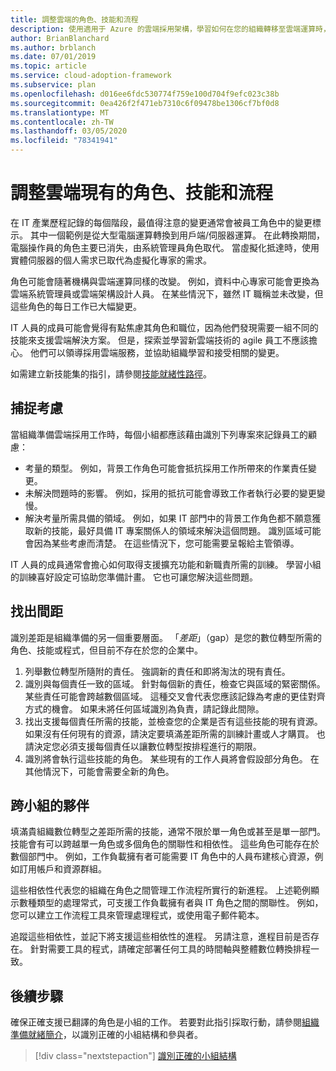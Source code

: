 ```yaml
---
title: 調整雲端的角色、技能和流程
description: 使用適用于 Azure 的雲端採用架構，學習如何在您的組織轉移至雲端運算時，調整您現有的角色、技能和流程。
author: BrianBlanchard
ms.author: brblanch
ms.date: 07/01/2019
ms.topic: article
ms.service: cloud-adoption-framework
ms.subservice: plan
ms.openlocfilehash: d016ee6fdc530774f759e100d704f9efc023c38b
ms.sourcegitcommit: 0ea426f2f471eb7310c6f09478be1306cf7bf0d8
ms.translationtype: MT
ms.contentlocale: zh-TW
ms.lasthandoff: 03/05/2020
ms.locfileid: "78341941"
---
```

# <a name="adapt-existing-roles-skills-and-processes-for-the-cloud"></a>調整雲端現有的角色、技能和流程

在 IT 產業歷程記錄的每個階段，最值得注意的變更通常會被員工角色中的變更標示。 其中一個範例是從大型電腦運算轉換到用戶端/伺服器運算。 在此轉換期間，電腦操作員的角色主要已消失，由系統管理員角色取代。 當虛擬化抵達時，使用實體伺服器的個人需求已取代為虛擬化專家的需求。

角色可能會隨著機構與雲端運算同樣的改變。 例如，資料中心專家可能會更換為雲端系統管理員或雲端架構設計人員。 在某些情況下，雖然 IT 職稱並未改變，但這些角色的每日工作已大幅變更。

IT 人員的成員可能會覺得有點焦慮其角色和職位，因為他們發現需要一組不同的技能來支援雲端解決方案。 但是，探索並學習新雲端技術的 agile 員工不應該擔心。 他們可以領導採用雲端服務，並協助組織學習和接受相關的變更。

如需建立新技能集的指引，請參閱[技能就緒性路徑](./suggested-skills.md)。

## <a name="capture-concerns"></a>捕捉考慮

當組織準備雲端採用工作時，每個小組都應該藉由識別下列專案來記錄員工的顧慮：

- 考量的類型。 例如，背景工作角色可能會抵抗採用工作所帶來的作業責任變更。
- 未解決問題時的影響。 例如，採用的抵抗可能會導致工作者執行必要的變更變慢。
- 解決考量所需具備的領域。 例如，如果 IT 部門中的背景工作角色都不願意獲取新的技能，最好具備 IT 專案關係人的領域來解決這個問題。 識別區域可能會因為某些考慮而清楚。 在這些情況下，您可能需要呈報給主管領導。

IT 人員的成員通常會擔心如何取得支援擴充功能和新職責所需的訓練。 學習小組的訓練喜好設定可協助您準備計畫。 它也可讓您解決這些問題。

## <a name="identify-gaps"></a>找出間距

識別差距是組織準備的另一個重要層面。 「_差距_」（gap）是您的數位轉型所需的角色、技能或程式，但目前不存在於您的企業中。

1. 列舉數位轉型所隨附的責任。 強調新的責任和即將淘汰的現有責任。
1. 識別與每個責任一致的區域。 針對每個新的責任，檢查它與區域的緊密關係。 某些責任可能會跨越數個區域。 這種交叉會代表您應該記錄為考慮的更佳對齊方式的機會。 如果未將任何區域識別為負責，請記錄此間隙。
1. 找出支援每個責任所需的技能，並檢查您的企業是否有這些技能的現有資源。 如果沒有任何現有的資源，請決定要填滿差距所需的訓練計畫或人才購買。 也請決定您必須支援每個責任以讓數位轉型按排程進行的期限。
1. 識別將會執行這些技能的角色。 某些現有的工作人員將會假設部分角色。 在其他情況下，可能會需要全新的角色。

## <a name="partner-across-teams"></a>跨小組的夥伴

填滿貴組織數位轉型之差距所需的技能，通常不限於單一角色或甚至是單一部門。 技能會有可以跨越單一角色或多個角色的關聯性和相依性。 這些角色可能存在於數個部門中。 例如，工作負載擁有者可能需要 IT 角色中的人員布建核心資源，例如訂用帳戶和資源群組。

這些相依性代表您的組織在角色之間管理工作流程所實行的新進程。 上述範例顯示數種類型的處理常式，可支援工作負載擁有者與 IT 角色之間的關聯性。 例如，您可以建立工作流程工具來管理處理程式，或使用電子郵件範本。

追蹤這些相依性，並記下將支援這些相依性的進程。 另請注意，進程目前是否存在。 針對需要工具的程式，請確定部署任何工具的時間軸與整體數位轉換排程一致。

## <a name="next-steps"></a>後續步驟

確保正確支援已翻譯的角色是小組的工作。 若要對此指引採取行動，請參閱[組織準備就緒簡介](../organize/index.md)，以識別正確的小組結構和參與者。

> [!div class="nextstepaction"]
> [識別正確的小組結構](../organize/index.md)
